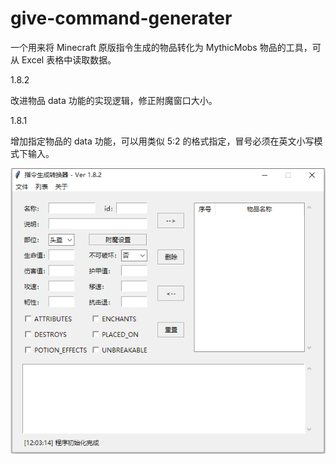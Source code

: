 # give-command-generater

一个用来将 Minecraft 原版指令生成的物品转化为 MythicMobs 物品的工具，可从 Excel 表格中读取数据。

1.8.2

改进物品 data 功能的实现逻辑，修正附魔窗口大小。

1.8.1

增加指定物品的 data 功能，可以用类似 5:2 的格式指定，冒号必须在英文小写模式下输入。

![Image text](https://github.com/MirandaMeow/give-command-generater/blob/master/imgs/1.png)
